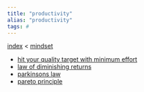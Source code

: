 ```yaml
---
title: "productivity"
alias: "productivity"
tags: #
---
```


[index](/.md) < [mindset](§-mindset.md)

- [hit your quality target with minimum effort](¶-hit-your-quality-target-with-minimum-effort.md)
- [law of diminishing returns](diminishing-returns.md)
- [parkinsons law](parkinsons-law)
- [pareto principle](pareto-principle.md)